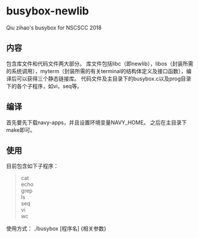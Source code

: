 # busybox-newlib
Qiu zihao's busybox for NSCSCC 2018

## 内容
包含库文件和代码文件两大部分。
库文件包括libc（即newlib），libos（封装所需的系统调用），myterm（封装所需的有关terminal的结构体定义及接口函数），编译后可以获得三个静态链接库。
代码文件及主目录下的busybox.c以及prog目录下的各个子程序，如vi，seq等。

## 编译
首先要先下载navy-apps，并且设置环境变量NAVY_HOME。
之后在主目录下make即可。

## 使用
目前包含如下子程序：
> cat  
> echo  
> grep  
> ls  
> seq  
> vi  
> wc

使用方式： ./busybox [程序名] {相关参数}
